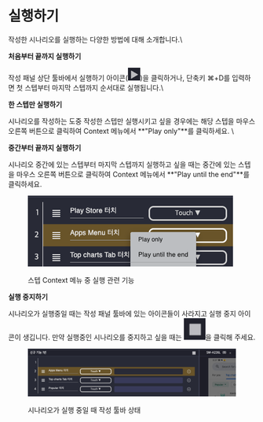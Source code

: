 # 실행하기

작성한 시나리오를 실행하는 다양한 방법에 대해 소개합니다.\


**처음부터 끝까지 실행하기**

작성 패널 상단 툴바에서 실행하기 아이콘(<img src="../.gitbook/assets/image (83).png" alt="" data-size="line">)을 클릭하거나, 단축키 ⌘+D를 입력하면 첫 스텝부터 마지막 스텝까지 순서대로 실행됩니다.\


**한 스텝만 실행하기**

시나리오를 작성하는 도중 작성한 스텝만 실행시키고 싶을 경우에는 해당 스텝을 마우스 오른쪽 버튼으로 클릭하여 Context 메뉴에서 **"Play only"**를 클릭하세요. \


**중간부터 끝까지 실행하기**

시나리오 중간에 있는 스텝부터 마지막 스텝까지 실행하고 싶을 때는 중간에 있는 스텝을 마우스 오른쪽 버튼으로 클릭하여 Context 메뉴에서 **"Play until the end"**를 클릭하세요.

<figure><img src="../.gitbook/assets/image (66).png" alt=""><figcaption><p>스텝 Context 메뉴 중 실행 관련 기능</p></figcaption></figure>

**실행 중지하기**

시나리오가 실행중일 때는 작성 패널 툴바에 있는 아이콘들이 사라지고 실행 중지 아이콘이 생깁니다. 만약 실행중인 시나리오를 중지하고 싶을 때는 <img src="../.gitbook/assets/image.png" alt="" data-size="line">을 클릭해 주세요.

<figure><img src="../.gitbook/assets/image (199).png" alt=""><figcaption><p>시나리오가 실행 중일 때 작성 툴바 상태</p></figcaption></figure>

